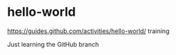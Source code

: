# hello-world
https://guides.github.com/activities/hello-world/     training

Just learning the GitHub branch
